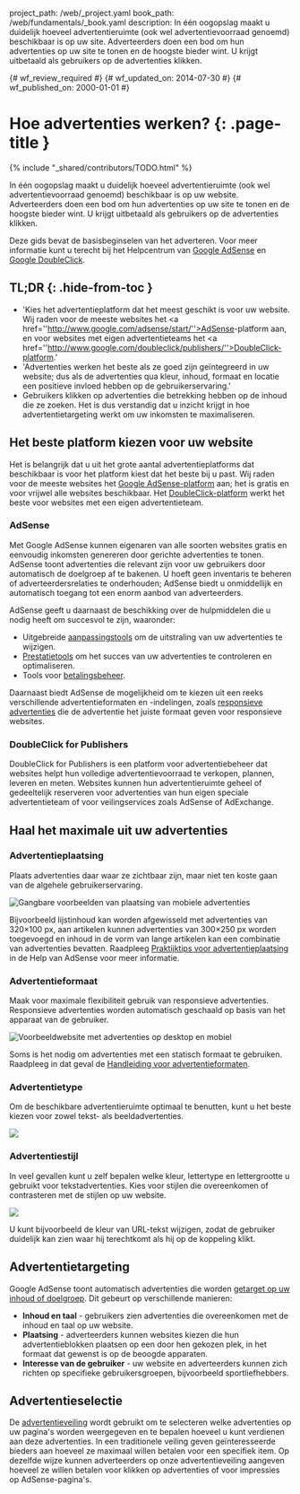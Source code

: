 project_path: /web/_project.yaml
book_path: /web/fundamentals/_book.yaml
description: In één oogopslag maakt u duidelijk hoeveel advertentieruimte (ook wel advertentievoorraad genoemd) beschikbaar is op uw site. Adverteerders doen een bod om hun advertenties op uw site te tonen en de hoogste bieder wint. U krijgt uitbetaald als gebruikers op de advertenties klikken.

{# wf_review_required #}
{# wf_updated_on: 2014-07-30 #}
{# wf_published_on: 2000-01-01 #}

# Hoe advertenties werken? {: .page-title }

{% include "_shared/contributors/TODO.html" %}



In één oogopslag maakt u duidelijk hoeveel advertentieruimte (ook wel advertentievoorraad genoemd) beschikbaar is op uw website. Adverteerders doen een bod om hun advertenties op uw site te tonen en de hoogste bieder wint. U krijgt uitbetaald als gebruikers op de advertenties klikken.

Deze gids bevat de basisbeginselen van het adverteren. Voor meer informatie kunt u terecht bij het Helpcentrum van <a href="https://support.google.com/adsense/answer/181947">Google AdSense</a> en <a href="https://support.google.com/dfp_sb/?utm_medium=et&utm_source=dfp_sb_support_tab&utm_campaign=dfp_sb#topic=13148">Google DoubleClick</a>.


## TL;DR {: .hide-from-toc }
- 'Kies het advertentieplatform dat het meest geschikt is voor uw website. Wij raden voor de meeste websites het <a href=''http://www.google.com/adsense/start/''>AdSense</a>-platform aan, en voor websites met eigen advertentieteams het <a href=''http://www.google.com/doubleclick/publishers/''>DoubleClick-platform</a>.'
- 'Advertenties werken het beste als ze goed zijn geïntegreerd in uw website; dus als de advertenties qua kleur, inhoud, formaat en locatie een positieve invloed hebben op de gebruikerservaring.'
- Gebruikers klikken op advertenties die betrekking hebben op de inhoud die ze zoeken. Het is dus verstandig dat u inzicht krijgt in hoe advertentietargeting werkt om uw inkomsten te maximaliseren.


## Het beste platform kiezen voor uw website

Het is belangrijk dat u uit het grote aantal advertentieplatforms dat beschikbaar is voor het platform kiest dat het beste bij u past. Wij raden voor de meeste websites het [Google AdSense-platform](http://www.google.com/adsense/start/) aan; het is gratis en voor vrijwel alle websites beschikbaar. Het [DoubleClick-platform](https://www.google.com/doubleclick/publishers/) werkt het beste voor websites met een eigen advertentieteam.

### AdSense

Met Google AdSense kunnen eigenaren van alle soorten websites gratis en eenvoudig inkomsten genereren door gerichte advertenties te tonen. AdSense toont advertenties die relevant zijn voor uw gebruikers door automatisch de doelgroep af te bakenen.  U hoeft geen inventaris te beheren of adverteerdersrelaties te onderhouden; AdSense biedt u onmiddellijk en automatisch toegang tot een enorm aanbod van adverteerders.

AdSense geeft u daarnaast de beschikking over de hulpmiddelen die u nodig heeft om succesvol te zijn, waaronder:

* Uitgebreide [aanpassingstools](https://support.google.com/adsense/answer/160374) om de uitstraling van uw advertenties te wijzigen.
* [Prestatietools](https://support.google.com/adsense/answer/2973289) om het succes van uw advertenties te controleren en optimaliseren.
* Tools voor [betalingsbeheer](https://support.google.com/adsense/answer/2569265).

Daarnaast biedt AdSense de mogelijkheid om te kiezen uit een reeks verschillende advertentieformaten en -indelingen, zoals [responsieve advertenties](https://support.google.com/adsense/answer/3213689) die de advertentie het juiste formaat geven voor responsieve websites.


### DoubleClick for Publishers

DoubleClick for Publishers is een platform voor advertentiebeheer dat websites helpt hun volledige advertentievoorraad te verkopen, plannen, leveren en meten. Websites kunnen hun advertentieruimte geheel of gedeeltelijk reserveren voor advertenties van hun eigen speciale advertentieteam of voor veilingservices zoals AdSense of AdExchange.

## Haal het maximale uit uw advertenties

### Advertentieplaatsing
Plaats advertenties daar waar ze zichtbaar zijn, maar niet ten koste gaan van de algehele gebruikerservaring. 

<img src="images/mobile_ads_placement.png" alt="Gangbare voorbeelden van plaatsing van mobiele advertenties">

Bijvoorbeeld lijstinhoud kan worden afgewisseld met advertenties van 320&times;100 px, aan artikelen kunnen advertenties van 300&times;250 px worden toegevoegd en inhoud in de vorm van lange artikelen kan een combinatie van advertenties bevatten. Raadpleeg [Praktijktips voor advertentieplaatsing](https://support.google.com/adsense/answer/1282097) in de Help van AdSense voor meer informatie. 

### Advertentieformaat
Maak voor maximale flexibiliteit gebruik van responsieve advertenties. Responsieve advertenties worden automatisch geschaald op basis van het apparaat van de gebruiker. 

<img src="images/ad-ss-600.png" 
  srcset="images/ad-ss-1200.png 1200w, 
          images/ad-ss-900.png 900w,
          images/ad-ss-600.png 600w, 
          images/ad-ss-300.png 300w" 
  alt="Voorbeeldwebsite met advertenties op desktop en mobiel">

Soms is het nodig om advertenties met een statisch formaat te gebruiken. Raadpleeg in dat geval de [Handleiding voor advertentieformaten](https://support.google.com/adsense/answer/6002621).


### Advertentietype
Om de beschikbare advertentieruimte optimaal te benutten, kunt u het beste kiezen voor zowel tekst- als beeldadvertenties.

<img src="images/mobileimage.png">

### Advertentiestijl
In veel gevallen kunt u zelf bepalen welke kleur, lettertype en lettergrootte u gebruikt voor tekstadvertenties. Kies voor stijlen die overeenkomen of contrasteren met de stijlen op uw website. 

<img src="images/mobiletext_withcolor.png">

U kunt bijvoorbeeld de kleur van URL-tekst wijzigen, zodat de gebruiker duidelijk kan zien waar hij terechtkomt als hij op de koppeling klikt.


## Advertentietargeting
Google AdSense toont automatisch advertenties die worden [getarget op uw inhoud of doelgroep](https://support.google.com/adsense/answer/9713).
Dit gebeurt op verschillende manieren:

* **Inhoud en taal** - gebruikers zien advertenties die overeenkomen met de inhoud en taal op uw website.
* **Plaatsing** - adverteerders kunnen websites kiezen die hun advertentieblokken plaatsen op een door hen gekozen plek, in het formaat dat gewenst is op de beoogde apparaten.
* **Interesse van de gebruiker** - uw website en adverteerders kunnen zich richten op specifieke gebruikersgroepen, bijvoorbeeld sportliefhebbers.


## Advertentieselectie
De [advertentieveiling](https://support.google.com/adsense/answer/160525) wordt gebruikt om te selecteren welke advertenties op uw pagina's worden weergegeven en te bepalen hoeveel u kunt verdienen aan deze advertenties. In een traditionele veiling geven geïnteresseerde bieders aan hoeveel ze maximaal willen betalen voor een specifiek item. Op dezelfde wijze kunnen adverteerders op onze advertentieveiling aangeven hoeveel ze willen betalen voor klikken op advertenties of voor impressies op AdSense-pagina's.


